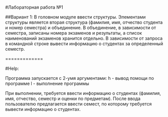 #Лабораторная работа №1

##Вариант 1:
В головном модуле ввести структуры. 
Элементами структуры является вторая структура (фамилия, имя, отчество студента и номер семестра) и объединение. 
В объединение, в зависимости от семестра, записаны номера экзаменов и результаты, а список наименований экзаменов хранится отдельно. 
В зависимости от запроса в командной строке вывести информацию о студентах за определенный семестр.

=============

#Help:

Программа запускается с 2-умя аргументами:
h - вывод помощи по программе
l - выполнение программы

При выполнении, требуется ввести информацию о студентах (фамилия, имя, отчество, семестр и оценки по предметам).
После ввода пользователю предлагается ввести семест, по которому требуется вывести информацию о студентах.
